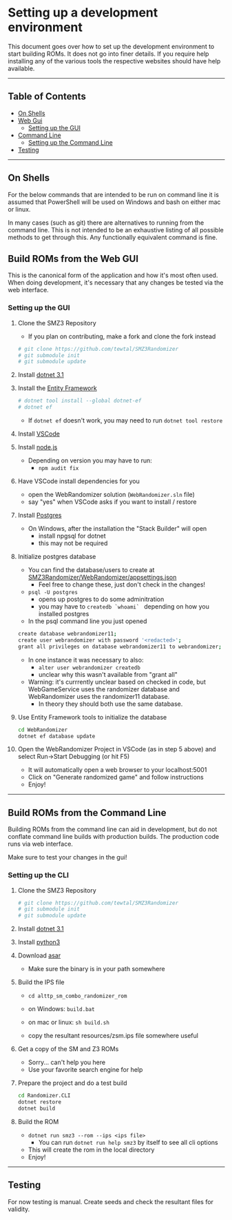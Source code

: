 
# Setting up a development environment

This document goes over how to set up the development
environment to start building ROMs. It does not go
into finer details. If you require help installing
any of the various tools the respective websites should
have help available.

---

## Table of Contents

- [On Shells](#on-shells)
- [Web Gui](#build-roms-from-the-web-gui)
  - [Setting up the GUI](#setting-up-the-gui)
- [Command Line](#build-roms-from-the-command-line)
  - [Setting up the Command Line](#setting-up-the-cli)
- [Testing](#testing)

---

## On Shells

For the below commands that are intended to be run on command line
it is assumed that PowerShell will be used on Windows and bash on
either mac or linux.

In many cases (such as git) there are alternatives to running
from the command line. This is not intended to be an exhaustive
listing of all possible methods to get through this. Any
functionally equivalent command is fine.

## Build ROMs from the Web GUI

This is the canonical form of the application and how it's most often used.
When doing development, it's necessary that any changes be tested via
the web interface.

### Setting up the GUI

1. Clone the SMZ3 Repository
    - If you plan on contributing, make a fork and clone the fork instead
    ```bash
    # git clone https://github.com/tewtal/SMZ3Randomizer
    # git submodule init
    # git submodule update
    ```

2. Install [dotnet 3.1](https://dotnet.microsoft.com/download/dotnet-core/3.1)

3. Install the [Entity Framework](https://docs.microsoft.com/en-us/ef/core/miscellaneous/cli/dotnet)
    ```bash
    # dotnet tool install --global dotnet-ef
    # dotnet ef
    ```
    - If `dotnet ef` doesn't work, you may need to run `dotnet tool restore`

3. Install [VSCode](https://code.visualstudio.com/download)

4. Install [node.js](https://nodejs.org)
    - Depending on version you may have to run:
        - `npm audit fix`

5. Have VSCode install dependencies for you
    - open the WebRandomizer solution (`WebRandomizer.sln` file)
    - say "yes" when VSCode asks if you want to install / restore

6. Install [Postgres](https://www.postgresql.org/download)
    - On Windows, after the installation the "Stack Builder" will open
        - install npgsql for dotnet
        - this may not be required

7. Initialize postgres database
    - You can find the database/users to create
      at [SMZ3Randomizer/WebRandomizer/appsettings.json](https://github.com/tewtal/SMZ3Randomizer/blob/master/WebRandomizer/appsettings.json)
        - Feel free to change these, just don't check in the changes!
    - `psql -U postgres`
        - opens up postgres to do some adminitration
        - you may have to ``createdb `whoami` `` depending on how you installed postgres
    - In the psql command line you just opened
    ```bash
    create database webrandomizer11;
    create user webrandomizer with password '<redacted>';
    grant all privileges on database webrandomizer11 to webrandomizer;
    ```
    - In one instance it was necessary to also:
        - `alter user webrandomizer createdb`
        - unclear why this wasn't available from "grant all"
    - Warning: it's currrently unclear based on checked in code, but WebGameService uses the randomizer database
      and WebRandomizer uses the randomizer11 database.
        - In theory they should both use the same database.

8. Use Entity Framework tools to initialize the database
    ```bash
    cd WebRandomizer
    dotnet ef database update
    ```

9. Open the WebRandomizer Project in VSCode (as in step 5 above) and select Run->Start Debugging (or hit F5)
    - It will automatically open a web browser to your localhost:5001
    - Click on "Generate randomized game" and follow instructions
    - Enjoy!


---


## Build ROMs from the Command Line

Building ROMs from the command line can aid in development, but do not conflate
command line builds with production builds. The production code runs via web interface.

Make sure to test your changes in the gui!

### Setting up the CLI

1. Clone the SMZ3 Repository
    ```bash
    # git clone https://github.com/tewtal/SMZ3Randomizer
    # git submodule init
    # git submodule update
    ```

2. Install [dotnet 3.1](https://dotnet.microsoft.com/download/dotnet-core/3.1)

3. Install [python3](https://www.python.org/downloads/)

4. Download [asar](https://github.com/RPGHacker/asar/releases)
    - Make sure the binary is in your path somewhere

5. Build the IPS file
    - `cd alttp_sm_combo_randomizer_rom`
    - on Windows:
    `build.bat`
    - on mac or linux:
    `sh build.sh`

    - copy the resultant resources/zsm.ips file somewhere useful

6. Get a copy of the SM and Z3 ROMs
    - Sorry... can't help you here
    - Use your favorite search engine for help

7. Prepare the project and do a test build
    ```bash
    cd Randomizer.CLI
    dotnet restore
    dotnet build
    ```

8. Build the ROM
    - `dotnet run smz3 --rom --ips <ips file>`
        - You can run `dotnet run help smz3` by itself to see all cli options
    - This will create the rom in the local directory
    - Enjoy!


---


## Testing

For now testing is manual. Create seeds and check the resultant files
for validity.

